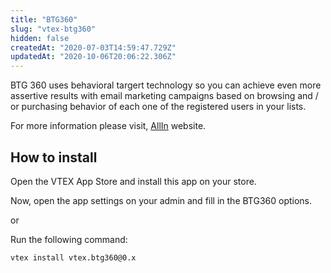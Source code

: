 ```yaml
---
title: "BTG360"
slug: "vtex-btg360"
hidden: false
createdAt: "2020-07-03T14:59:47.729Z"
updatedAt: "2020-10-06T20:06:22.306Z"
---
```


BTG 360 uses behavioral targert technology so you can achieve even more assertive results
with email marketing campaigns based on browsing and / or purchasing behavior of each
one of the registered users in your lists.

For more information please visit, [AllIn](https://allinmail.com.br/) website.

## How to install

Open the VTEX App Store and install this app on your store.

Now, open the app settings on your admin and fill in the BTG360 options.

or

Run the following command:

```sh
vtex install vtex.btg360@0.x
```